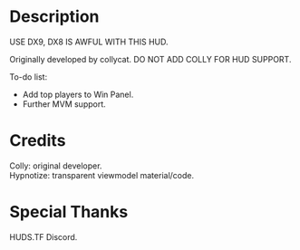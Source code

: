 # Description
USE DX9, DX8 IS AWFUL WITH THIS HUD.  
  
Originally developed by collycat. DO NOT ADD COLLY FOR HUD SUPPORT.  
  
To-do list:  
- Add top players to Win Panel.  
- Further MVM support.

# Credits
Colly: original developer.  
Hypnotize: transparent viewmodel material/code.

# Special Thanks
HUDS.TF Discord.
